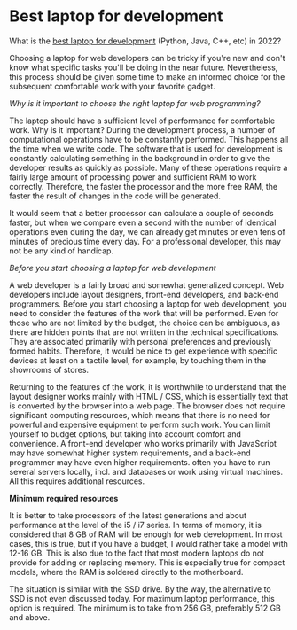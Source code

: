 # Best laptop for development
What is  the <a href="https://qualified.one/blog/dev/best-laptop-for-development/">best laptop for development</a> (Python, Java, C++, etc) in 2022?

Choosing a laptop for web developers can be tricky if you're new and don't know what specific tasks you'll be doing in the near future. Nevertheless, this process should be given some time to make an informed choice for the subsequent comfortable work with your favorite gadget.

*Why is it important to choose the right laptop for web programming?*

The laptop should have a sufficient level of performance for comfortable work. Why is it important? During the development process, a number of computational operations have to be constantly performed. This happens all the time when we write code. The software that is used for development is constantly calculating something in the background in order to give the developer results as quickly as possible. Many of these operations require a fairly large amount of processing power and sufficient RAM to work correctly. Therefore, the faster the processor and the more free RAM, the faster the result of changes in the code will be generated.

It would seem that a better processor can calculate a couple of seconds faster, but when we compare even a second with the number of identical operations even during the day, we can already get minutes or even tens of minutes of precious time every day. For a professional developer, this may not be any kind of handicap.

*Before you start choosing a laptop for web development*

A web developer is a fairly broad and somewhat generalized concept. Web developers include layout designers, front-end developers, and back-end programmers. Before you start choosing a laptop for web development, you need to consider the features of the work that will be performed. Even for those who are not limited by the budget, the choice can be ambiguous, as there are hidden points that are not written in the technical specifications. They are associated primarily with personal preferences and previously formed habits. Therefore, it would be nice to get experience with specific devices at least on a tactile level, for example, by touching them in the showrooms of stores.

Returning to the features of the work, it is worthwhile to understand that the layout designer works mainly with HTML / CSS, which is essentially text that is converted by the browser into a web page. The browser does not require significant computing resources, which means that there is no need for powerful and expensive equipment to perform such work. You can limit yourself to budget options, but taking into account comfort and convenience. A front-end developer who works primarily with JavaScript may have somewhat higher system requirements, and a back-end programmer may have even higher requirements. often you have to run several servers locally, incl. and databases or work using virtual machines. All this requires additional resources.

**Minimum required resources**

It is better to take processors of the latest generations and about performance at the level of the i5 / i7 series. In terms of memory, it is considered that 8 GB of RAM will be enough for web development. In most cases, this is true, but if you have a budget, I would rather take a model with 12-16 GB. This is also due to the fact that most modern laptops do not provide for adding or replacing memory. This is especially true for compact models, where the RAM is soldered directly to the motherboard.

The situation is similar with the SSD drive. By the way, the alternative to SSD is not even discussed today. For maximum laptop performance, this option is required. The minimum is to take from 256 GB, preferably 512 GB and above.
